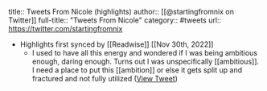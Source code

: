 title:: Tweets From Nicole (highlights)
author:: [[@startingfromnix on Twitter]]
full-title:: "Tweets From Nicole"
category:: #tweets
url:: https://twitter.com/startingfromnix

- Highlights first synced by [[Readwise]] [[Nov 30th, 2022]]
	- I used to have all this energy and wondered if I was being ambitious enough, daring enough. Turns out I was unspecifically [[ambitious]]. I need a place to put this [[ambition]] or else it gets split up and fractured and not fully utilized ([View Tweet](https://twitter.com/startingfromnix/status/1597735819326160896))